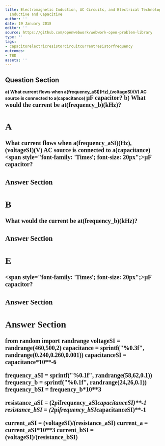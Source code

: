 ```yaml
---
title: Electromagnetic Induction, AC Circuits, and Electrical Technologies - Reactance,
  Inductive and Capacitive
author: ''
date: 19 January 2018
editor: ''
source: https://github.com/openwebwork/webwork-open-problem-library
type: ''
tags:
- capacitorelectricresistorcircuitcurrentresistorfrequency
outcomes:
- TBD
assets: ''
---
```


## Question Section 

<b>
a) What current flows when a(frequency_aSI)(Hz),(voltageSI)(V) AC source is connected to a(capacitance) <span style="font-family: 'Times'; font-size: 20px";>&mu;F<span> capacitor?
b) What would the current be at(frequency_b)(kHz)?

## A
What current flows when a(frequency_aSI)(Hz),(voltageSI)(V) AC source is connected to a(capacitance) <span style="font-family: 'Times'; font-size: 20px";>&mu;F<span> capacitor?
### Answer Section
## B
What would the current be at(frequency_b)(kHz)?
### Answer Section
## E
<span style="font-family: 'Times'; font-size: 20px";>&mu;F<span> capacitor?
### Answer Section


## Answer Section

from random import randrange
voltageSI = randrange(460,500,2)
capacitance = sprintf("%0.3f", randrange(0.240,0.260,0.001))
capacitanceSI = capacitance*10**-6

frequency_aSI = sprintf("%0.1f", randrange(58,62,0.1))
frequency_b = sprintf("%0.1f", randrange(24,26,0.1))
frequency_bSI = frequency_b*10**3

resistance_aSI = (2*pi*frequency_aSI*capacitanceSI)**-1
resistance_bSI = (2*pi*frequency_bSI*capacitanceSI)**-1

current_aSI = (voltageSI)/(resistance_aSI)
current_a = current_aSI*10**3
current_bSI = (voltageSI)/(resistance_bSI)